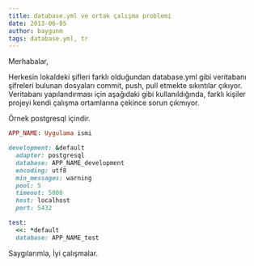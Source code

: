 ```yaml
---
title: database.yml ve ortak çalışma problemi
date: 2013-06-05
author: baygunm
tags: database.yml, tr
---
```


Merhabalar,

Herkesin lokaldeki şifleri farklı olduğundan database.yml gibi veritabanı şifreleri bulunan dosyaları commit, push, pull etmekte sıkıntılar çıkıyor. Veritabanı yapılandırması için aşağıdaki gibi kullanıldığında, farklı kişiler projeyi kendi çalışma ortamlarına çekince sorun çıkmıyor.

Örnek postgresql içindir.

```ruby
APP_NAME: Uygulama ismi

development: &default
  adapter: postgresql
  database: APP_NAME_development
  encoding: utf8
  min_messages: warning
  pool: 5
  timeout: 5000
  host: localhost
  port: 5432

test:
  <<: *default
  database: APP_NAME_test
```

Saygılarımla,
İyi çalışmalar.
